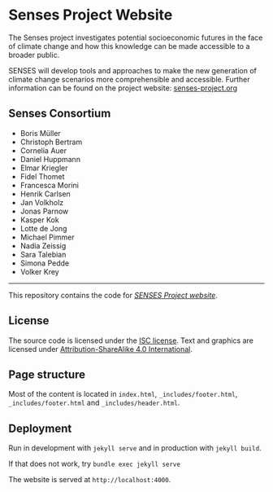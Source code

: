 # Senses Project Website

The Senses project investigates potential socioeconomic futures in the face of climate change and how this knowledge can be made accessible to a broader public.

SENSES will develop tools and approaches to make the new generation of climate change scenarios more comprehensible and accessible. Further information can be found on the project website: [senses-project.org](http://senses-project.org/)

## Senses Consortium
- Boris Müller
- Christoph Bertram
- Cornelia Auer
- Daniel Huppmann
- Elmar Kriegler
- Fidel Thomet
- Francesca Morini
- Henrik Carlsen
- Jan Volkholz
- Jonas Parnow
- Kasper Kok
- Lotte de Jong
- Michael Pimmer
- Nadia Zeissig
- Sara Talebian
- Simona Pedde
- Volker Krey

---

This repository contains the code for [*SENSES Project website*](http://senses-project.org/).

## License

The source code is licensed under the [ISC license](LICENSE.md). Text and graphics are licensed under [Attribution-ShareAlike 4.0 International](https://creativecommons.org/licenses/by-sa/4.0/).

## Page structure

Most of the content is located in `index.html`, `_includes/footer.html`, `_includes/footer.html` and `_includes/header.html`.

## Deployment

Run in development with `jekyll serve` and in production with `jekyll build`.

If that does not work, try `bundle exec jekyll serve`

The website is served at `http://localhost:4000`.
